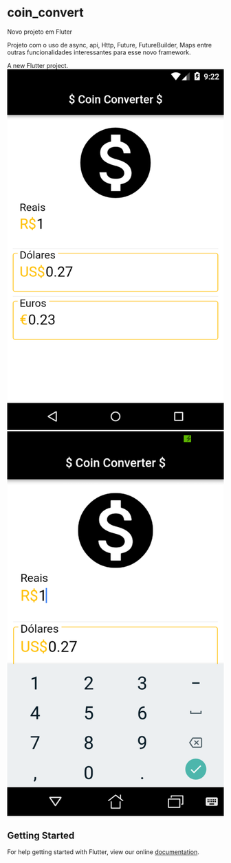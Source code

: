 # coin_convert

Novo projeto em Fluter

Projeto com o uso de async, api, Http, Future, FutureBuilder, Maps entre outras funcionalidades interessantes para esse novo framework.


A new Flutter project.
![Normal](flutter_01.png "Normal")
![Normal](flutter_02.png "Normal")


## Getting Started

For help getting started with Flutter, view our online
[documentation](https://flutter.io/).
